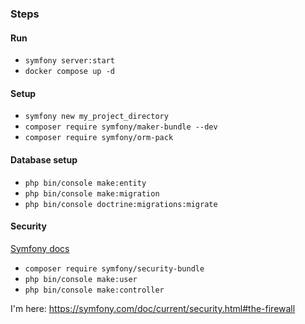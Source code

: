 ### Steps

#### Run 
- `symfony server:start`
- `docker compose up -d`

#### Setup
- `symfony new my_project_directory`
- `composer require symfony/maker-bundle --dev`
- `composer require symfony/orm-pack` 

#### Database setup 
- `php bin/console make:entity`
- `php bin/console make:migration`
- `php bin/console doctrine:migrations:migrate`

#### Security
[Symfony docs](https://symfony.com/doc/current/security.html)

- `composer require symfony/security-bundle`
- `php bin/console make:user` 
- `php bin/console make:controller`

I'm here: https://symfony.com/doc/current/security.html#the-firewall
